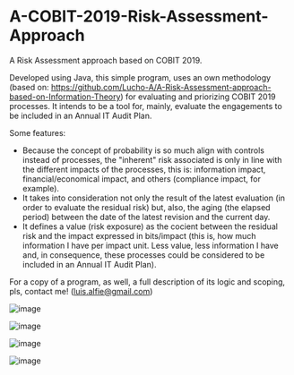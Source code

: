 # A-COBIT-2019-Risk-Assessment-Approach
A Risk Assessment approach based on COBIT 2019.

Developed using Java, this simple program, uses an own methodology (based on: https://github.com/Lucho-A/A-Risk-Assessment-approach-based-on-Information-Theory) for evaluating and priorizing COBIT 2019 processes. It intends to be a tool for, mainly, evaluate the engagements to be included in an Annual IT Audit Plan.

Some features:
- Because the concept of probability is so much align with controls instead of processes, the "inherent" risk associated is only in line with the different impacts of the processes, this is: information impact, financial/economical impact, and others (compliance impact, for example).
- It takes into consideration not only the result of the latest evaluation (in order to evaluate the residual risk) but, also, the aging (the elapsed period) between the date of the latest revision and the current day.
- It defines a value (risk exposure) as the cocient between the residual risk and the impact expressed in bits/impact (this is, how much information I have per impact unit. Less value, less information I have and, in consequence, these processes could be considered to be included in an Annual IT Audit Plan).

For a copy of a program, as well, a full description of its logic and scoping, pls, contact me! (luis.alfie@gmail.com)

![image](https://user-images.githubusercontent.com/40904281/148311607-d4f76870-4b9e-432b-9ec0-a665c20a89d2.png)

![image](https://user-images.githubusercontent.com/40904281/148311654-d8de6e1a-1941-4167-868c-e4890ffee32d.png)

![image](https://user-images.githubusercontent.com/40904281/148311690-d498df88-0270-4ab1-87ec-415e6138e064.png)

![image](https://user-images.githubusercontent.com/40904281/148311739-a75fbf87-5c24-4c3c-850d-702894047864.png)






